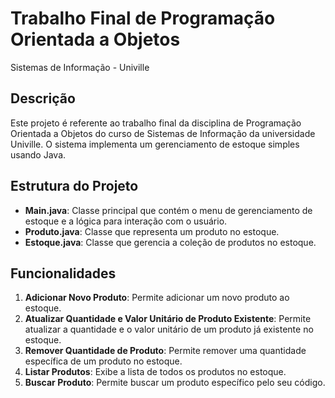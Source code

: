 # Trabalho Final de Programação Orientada a Objetos 
Sistemas de Informação - Univille

## Descrição
Este projeto é referente ao trabalho final da disciplina de Programação Orientada a Objetos do curso de Sistemas de Informação da universidade Univille. O sistema implementa um gerenciamento de estoque simples usando Java.

## Estrutura do Projeto

- **Main.java**: Classe principal que contém o menu de gerenciamento de estoque e a lógica para interação com o usuário.
- **Produto.java**: Classe que representa um produto no estoque.
- **Estoque.java**: Classe que gerencia a coleção de produtos no estoque.

## Funcionalidades

1. **Adicionar Novo Produto**: Permite adicionar um novo produto ao estoque.
2. **Atualizar Quantidade e Valor Unitário de Produto Existente**: Permite atualizar a quantidade e o valor unitário de um produto já existente no estoque.
3. **Remover Quantidade de Produto**: Permite remover uma quantidade específica de um produto no estoque.
4. **Listar Produtos**: Exibe a lista de todos os produtos no estoque.
5. **Buscar Produto**: Permite buscar um produto específico pelo seu código.

